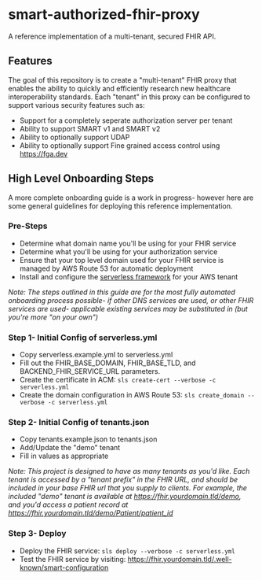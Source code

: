 # smart-authorized-fhir-proxy
A reference implementation of a multi-tenant, secured FHIR API.

## Features
The goal of this repository is to create a "multi-tenant" FHIR proxy that enables the ability to quickly and efficiently research new healthcare interoperability standards.  Each "tenant" in this proxy can be configured to support various security features such as:
* Support for a completely seperate authorization server per tenant
* Ability to support SMART v1 and SMART v2
* Ability to optionally support UDAP
* Ability to optionally support Fine grained access control using https://fga.dev

## High Level Onboarding Steps
A more complete onboarding guide is a work in progress- however here are some general guidelines for deploying this reference implementation.

### Pre-Steps
 - Determine what domain name you'll be using for your FHIR service
 - Determine what you'll be using for your authorization service
 - Ensure that your top level domain used for your FHIR service is managed by AWS Route 53 for automatic deployment
 - Install and configure the [serverless framework](https://www.serverless.com/framework/docs/getting-started) for your AWS tenant

*Note: The steps outlined in this guide are for the most fully automated onboarding process possible- if other DNS services are used, or other FHIR services are used- applicable existing services may be substituted in (but you're more "on your own")*

### Step 1- Initial Config of serverless.yml
- Copy serverless.example.yml to serverless.yml
- Fill out the FHIR_BASE_DOMAIN, FHIR_BASE_TLD, and BACKEND_FHIR_SERVICE_URL parameters.
- Create the certificate in ACM: `sls create-cert --verbose -c serverless.yml`
- Create the domain configuration in AWS Route 53: `sls create_domain --verbose -c serverless.yml`

### Step 2- Initial Config of tenants.json
- Copy tenants.example.json to tenants.json
- Add/Update the "demo" tenant
- Fill in values as appropriate

*Note: This project is designed to have as many tenants as you'd like. Each tenant is accessed by a "tenant prefix" in the FHIR URL, and should be included in your base FHIR url that you supply to clients.  For example, the included "demo" tenant is available at https://fhir.yourdomain.tld/demo, and you'd access a patient record at https://fhir.yourdomain.tld/demo/Patient/patient_id*

### Step 3- Deploy
- Deploy the FHIR service: `sls deploy --verbose -c serverless.yml`
- Test the FHIR service by visiting: https://fhir.yourdomain.tld/.well-known/smart-configuration
